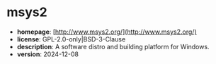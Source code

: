 # msys2

- **homepage**: [http://www.msys2.org/](http://www.msys2.org/)
- **license**: GPL-2.0-only|BSD-3-Clause
- **description**: A software distro and building platform for Windows.
- **version**: 2024-12-08

